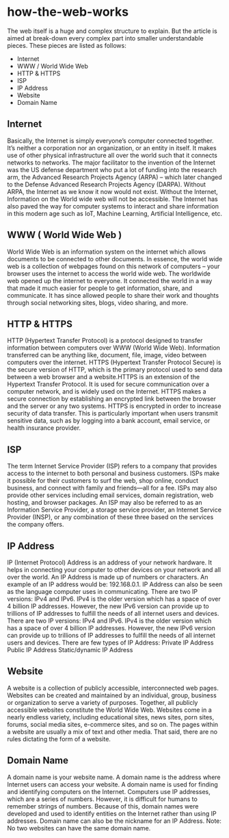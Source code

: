 # how-the-web-works

The web itself is a huge and complex structure to explain. But the article is aimed at break-down every complex part into smaller understandable pieces. These pieces are listed as follows:

* Internet
* WWW / World Wide Web
* HTTP & HTTPS
* ISP
* IP Address
* Website
* Domain Name

## Internet 
Basically, the Internet is simply everyone’s computer connected together. It’s neither a corporation nor an organization, or an entity in itself. It makes use of other physical infrastructure all over the world such that it connects networks to networks. 
The major facilitator to the invention of the Internet was the US defense department who put a lot of funding into the research arm, the Advanced Research Projects Agency (ARPA) – which later changed to the Defense Advanced Research Projects Agency (DARPA). Without ARPA, the Internet as we know it now would not exist.
Without the Internet, Information on the World wide web will not be accessible. The Internet has also paved the way for computer systems to interact and share information in this modern age such as IoT, Machine Learning, Artificial Intelligence, etc.

## WWW ( World Wide Web ) 
World Wide Web is an information system on the internet which allows documents to be connected to other documents. In essence, the world wide web is a collection of webpages found on this network of computers – your browser uses the internet to access the world wide web. The worldwide web opened up the internet to everyone. It connected the world in a way that made it much easier for people to get information, share, and communicate. It has since allowed people to share their work and thoughts through social networking sites, blogs, video sharing, and more.

## HTTP & HTTPS
HTTP (Hypertext Transfer Protocol) is a protocol designed to transfer information between computers over WWW (World Wide Web). Information transferred can be anything like, document, file, image, video between computers over the internet.
HTTPS (Hypertext Transfer Protocol Secure) is the secure version of HTTP, which is the primary protocol used to send data between a web browser and a website.HTTPS is an extension of the Hypertext Transfer Protocol. It is used for secure communication over a computer network, and is widely used on the Internet. HTTPS makes a secure connection by establishing an encrypted link between the browser and the server or any two systems. HTTPS is encrypted in order to increase security of data transfer. This is particularly important when users transmit sensitive data, such as by logging into a bank account, email service, or health insurance provider.

## ISP
The term Internet Service Provider (ISP) refers to a company that provides access to the internet to both personal and business customers. ISPs make it possible for their customers to surf the web, shop online, conduct business, and connect with family and friends—all for a fee. ISPs may also provide other services including email services, domain registration, web hosting, and browser packages. An ISP may also be referred to as an Information Service Provider, a storage service provider, an Internet Service Provider (INSP), or any combination of these three based on the services the company offers.

## IP Address 
IP (Internet Protocol) Address is an address of your network hardware. It helps in connecting your computer to other devices on your network and all over the world. An IP Address is made up of numbers or characters.
An example of an IP address would be: 192.168.0.1. IP Address can also be seen as the language computer uses in communicating.
There are two IP versions: IPv4 and IPv6. IPv4 is the older version which has a space of over 4 billion IP addresses. However, the new IPv6 version can provide up to trillions of IP addresses to fulfill the needs of all internet users and devices.
There are two IP versions: IPv4 and IPv6. IPv4 is the older version which has a space of over 4 billion IP addresses. However, the new IPv6 version can provide up to trillions of IP addresses to fulfill the needs of all internet users and devices.
There are few types of IP Address:
Private IP Address 
Public IP Address
Static/dynamic IP Address

## Website 
A website is a collection of publicly accessible, interconnected web pages. Websites can be created and maintained by an individual, group, business or organization to serve a variety of purposes. Together, all publicly accessible websites constitute the World Wide Web. 
Websites come in a nearly endless variety, including educational sites, news sites, porn sites, forums, social media sites, e-commerce sites, and so on. The pages within a website are usually a mix of text and other media. That said, there are no rules dictating the form of a website.

## Domain Name 
A domain name is your website name. A domain name is the address where Internet users can access your website. A domain name is used for finding and identifying computers on the Internet. Computers use IP addresses, which are a series of numbers. However, it is difficult for humans to remember strings of numbers. Because of this, domain names were developed and used to identify entities on the Internet rather than using IP addresses. Domain name can also be the nickname for an IP Address.
Note: No two websites can have the same domain name. 
